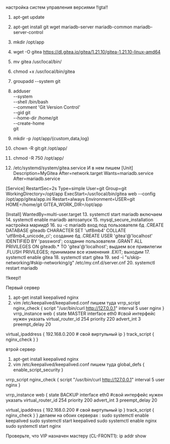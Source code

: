 настройка систем управления версиями
!!gta!!
1. apt-get update
2. apt-get install git wget mariadb-server mariadb-common mariadb-server-control
3. mkdir /opt/app
4. wget -O gitea https://dl.gitea.io/gitea/1.21.10/gitea-1.21.10-linux-amd64
5. mv gitea /usr/local/bin/
6. chmod +x /usr/local/bin/gitea
7. groupadd --system git

8. adduser \
--system \
--shell /bin/bash \
--comment 'Git Version Control' \
--gid git \
--home-dir /home/git \
--create-home \
git
9. mkdir -p /opt/app/{custom,data,log}
10. chown -R git:git /opt/app/
11. chmod -R 750 /opt/app/
12. /etc/systemd/system/gitea.service И в нем пишем
[Unit]
Description=MyGitea
After=network.target
Wants=mariadb.service
After=mariadb.service

[Service]
RestartSec=2s
Type=simple
User=git
Group=git
WorkingDirectory=/opt/app
ExecStart=/usr/local/bin/gitea web --config /opt/app/gitea/app.ini
Restart=always
Environment=USER=git HOME=/home/git GITEA_WORK_DIR=/opt/app

[Install]
WantedBy=multi-user.target
13. systemctl start mariadb включаем
14. systemctl enable mariadb автозапуск
15. mysql_secure_installation настройка мариидб
16. su -c mariadb вход под пользователя бд
.CREATE DATABASE giteadb CHARACTER SET 'utf8mb4' COLLATE 'utf8mb4_unicode_ci'; создание бд
.CREATE USER 'gitea'@'localhost' IDENTIFIED BY 'password'; создание пользователя
.GRANT ALL PRIVILEGES ON giteadb.* TO 'gitea'@'localhost'; выдаем все привилегии
.FLUSH PRIVILEGES; принимаем все изменения
.EXIT; выходим
17. systemctl enable gitea
18. systemctl start gitea
19. sed -i "s/skip-networking/#skip-networking/g" /etc/my.cnf.d/server.cnf
20. systemctl restart mariadb


!!keep!!

Первый сервер
1. apt-get install keepalived nginx
2. vim /etc/keepalived/keepalived.conf
   пишем туда
vrrp_script nginx_check {
  script "/usr/bin/curl http://127.0.0.1"
  interval 5
  user nginx
}
vrrp_instance web {
  state MASTER
  interface eth0 #свой интерфейс нужен указать
  virtual_router_id 254
  priority 220
  advert_int 3
preempt_delay 20

  virtual_ipaddress {
    192.168.0.200 # свой виртульный ip
  }
  track_script {
    nginx_check
  }
}

втрой сервер
1. apt-get install keepalived nginx
2. vim /etc/keepalived/keepalived.conf
  пишем туда
global_defs {
  enable_script_security
}

vrrp_script nginx_check {
  script "/usr/bin/curl http://127.0.0.1"
  interval 5
  user nginx
}

vrrp_instance web {
  state BACKUP
  interface eth0 #свой интерфейс нужен указать
  virtual_router_id 254
  priority 200
  advert_int 3
   preempt_delay 20

  virtual_ipaddress {
    192.168.0.200 # свой виртульный ip
  }
  track_script {
    nginx_check
  }
}
делаем на обоих серверах : 
sudo systemctl enable keepalived
sudo systemctl start keepalived
sudo systemctl enable nginx
sudo systemctl start nginx

Проверьте, что VIP назначен мастеру (CL-FRONT1):
ip addr show

